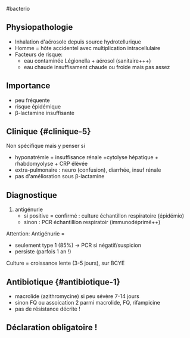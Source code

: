 #bacterio 
## Physiopathologie

-   Inhalation d\'aérosole depuis source hydrotellurique
-   Homme = hôte accidentel avec multiplication intracellulaire
-   Facteurs de risque:
    -   eau contaminée Légionella + aérosol (sanitaire+++)
    -   eau chaude insuffisament chaude ou froide mais pas assez

## Importance

-   peu fréquente
-   risque épidémique
-   β-lactamine insuffisante

## Clinique {#clinique-5}

Non spécifique mais y penser si

-   hyponatrémie + insuffisance rénale +cytolyse hépatique +
    rhabdomyolyse + CRP élèvée
-   extra-pulmonaire : neuro (confusion), diarrhée, insuf rénale
-   pas d\'amélioration sous β-lactamine

## Diagnostique

1.  antigénurie
    -   si positive = confirmé : culture échantillon respiratoire
        (épidémio)
    -   sinon : PCR échantillion respiratoir (immunodéprimé++)

Attention: Antigénurie =

-   seulement type 1 (85%) -\> PCR si négatif/suspicion
-   persiste (parfois 1 an !)

Culture = croissance lente (3-5 jours), sur BCYE

## Antibiotique {#antibiotique-1}

-   macrolide (azithromycine) si peu sévère 7-14 jours
-   sinon FQ ou assoication 2 parmi macrolide, FQ, rifampicine
-   pas de résistance décrite !

## Déclaration obligatoire !
